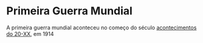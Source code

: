 # Primeira Guerra Mundial

A primeira guerra mundial aconteceu no começo do século [acontecimentos do  20-XX](../../Sec/Acontecimentos%20Dos%20Séculos/acontecimentos%20do%20%2020-XX.md), em 1914

